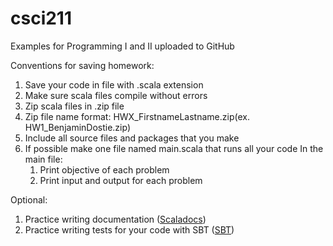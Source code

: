# csci211
Examples for Programming I and II uploaded to GitHub

Conventions for saving homework:
1. Save your code in file with .scala extension
2. Make sure scala files compile without errors
3. Zip scala files in .zip file
4. Zip file name format: HWX_FirstnameLastname.zip(ex. HW1_BenjaminDostie.zip)
5. Include all source files and packages that you make
6. If possible make one file named main.scala that runs all your code
    In the main file:
    1. Print objective of each problem
    2. Print input and output for each problem


Optional:
1. Practice writing documentation (<a href="https://docs.scala-lang.org/style/scaladoc.html#:~:text=It%20is%20important%20to%20provide%20documentation%20for%20all,about%20substance%20and%20writing%20style%20than%20about%20formatting." >Scaladocs</a>)
2. Practice writing tests for your code with SBT (<a href="https://docs.scala-lang.org/scala3/book/tools-sbt.html">SBT</a>)